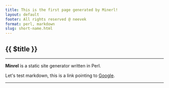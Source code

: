 ```yaml
---
title: This is the first page generated by Minerl!
layout: default 
footer: All rights reserved @ neevek
format: perl, markdown
slug: short-name.html
---
```


## {{ $title }}

---

**Minrel** is a static site generator written in Perl.

Let's test markdown, this is a link pointing to [Google](https://www.google.com).

---

